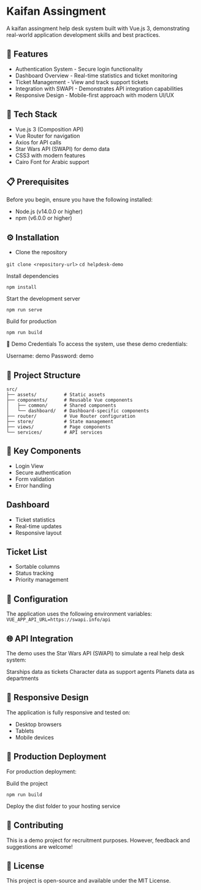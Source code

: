# Kaifan Assingment

A kaifan assingment help desk system built with Vue.js 3, demonstrating real-world application development skills and best practices.

## 🌟 Features

- Authentication System - Secure login functionality
- Dashboard Overview - Real-time statistics and ticket monitoring
- Ticket Management - View and track support tickets
- Integration with SWAPI - Demonstrates API integration capabilities
- Responsive Design - Mobile-first approach with modern UI/UX


## 🚀 Tech Stack

- Vue.js 3 (Composition API)
- Vue Router for navigation
- Axios for API calls
- Star Wars API (SWAPI) for demo data
- CSS3 with modern features
- Cairo Font for Arabic support

## 📋 Prerequisites
Before you begin, ensure you have the following installed:

- Node.js (v14.0.0 or higher)
- npm (v6.0.0 or higher)

## ⚙️ Installation

- Clone the repository


`git clone <repository-url>`
`cd helpdesk-demo`

Install dependencies

```npm install```

Start the development server

```npm run serve```

Build for production

`npm run build`

🔑 Demo Credentials
To access the system, use these demo credentials:

Username: demo
Password: demo

## 📁 Project Structure

```
src/
├── assets/          # Static assets
├── components/      # Reusable Vue components
│   ├── common/      # Shared components
│   └── dashboard/   # Dashboard-specific components
├── router/          # Vue Router configuration
├── store/           # State management
├── views/           # Page components
└── services/        # API services
```

## 🎯 Key Components

- Login View
- Secure authentication
- Form validation
- Error handling


## Dashboard

- Ticket statistics
- Real-time updates
- Responsive layout


## Ticket List

- Sortable columns
- Status tracking
- Priority management



## 🔧 Configuration

The application uses the following environment variables:
`VUE_APP_API_URL=https://swapi.info/api`

## 🌐 API Integration

The demo uses the Star Wars API (SWAPI) to simulate a real help desk system:

Starships data as tickets
Character data as support agents
Planets data as departments

## 📱 Responsive Design
The application is fully responsive and tested on:

- Desktop browsers
- Tablets
- Mobile devices

## 🌟 Production Deployment
For production deployment:

Build the project

`npm run build`

Deploy the dist folder to your hosting service

## 🤝 Contributing
This is a demo project for recruitment purposes. However, feedback and suggestions are welcome!

## 📄 License

This project is open-source and available under the MIT License.
